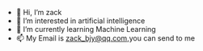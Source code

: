 - 👋 Hi, I’m zack
- 👀 I’m interested in artificial intelligence
- 🌱 I’m currently learning Machine Learning
- 📫 My Email is zack_bjy@qq.com,you can send to me

<!---
zack-666/zack-666 is a ✨ special ✨ repository because its `README.md` (this file) appears on your GitHub profile.
You can click the Preview link to take a look at your changes.
--->
